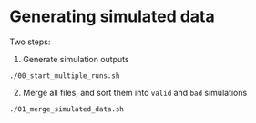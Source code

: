 # Generating simulated data

Two steps:
1) Generate simulation outputs
```shell script
./00_start_multiple_runs.sh
```
2) Merge all files, and sort them into `valid` and `bad` simulations
```shell script
./01_merge_simulated_data.sh
```
